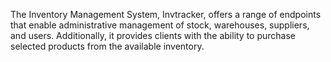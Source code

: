 The Inventory Management System, Invtracker, offers a range of endpoints that enable administrative management of stock, warehouses, suppliers, and users. Additionally, it provides clients with the ability to purchase selected products from the available inventory.
